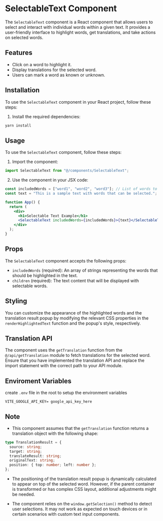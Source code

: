 # SelectableText Component

The `SelectableText` component is a React component that allows users to select and interact with individual words within a given text. It provides a user-friendly interface to highlight words, get translations, and take actions on selected words.

## Features

- Click on a word to highlight it.
- Display translations for the selected word.
- Users can mark a word as known or unknown.

## Installation

To use the `SelectableText` component in your React project, follow these steps:

1. Install the required dependencies:

```bash
yarn install
```

## Usage

To use the `SelectableText` component, follow these steps:

1. Import the component:

```jsx
import SelectableText from "@/components/SelectableText";
```

2. Use the component in your JSX code:

```jsx
const includedWords = ["word1", "word2", "word3"]; // List of words to be highlighted
const text = "This is a sample text with words that can be selected.";

function App() {
  return (
    <div>
      <h1>Selectable Text Example</h1>
      <SelectableText includedWords={includedWords}>{text}</SelectableText>
    </div>
  );
}
```

## Props

The `SelectableText` component accepts the following props:

- `includedWords` (required): An array of strings representing the words that should be highlighted in the text.
- `children` (required): The text content that will be displayed with selectable words.

## Styling

You can customize the appearance of the highlighted words and the translation result popup by modifying the relevant CSS properties in the `renderHighlightedText` function and the popup's style, respectively.

## Translation API

The component uses the `getTranslation` function from the `@/api/getTranslation` module to fetch translations for the selected word. Ensure that you have implemented the translation API and replace the import statement with the correct path to your API module.

## Enviroment Variables

create `.env` file in the root to setup the environment variables

```
VITE_GOOGLE_API_KEY= google_api_key_here
```

## Note

- This component assumes that the `getTranslation` function returns a translation object with the following shape:

```typescript
type TranslationResult = {
  source: string;
  target: string;
  translateResult: string;
  originalText: string;
  position: { top: number; left: number };
};
```

- The positioning of the translation result popup is dynamically calculated to appear on top of the selected word. However, if the parent container is transformed or has complex CSS layout, additional adjustments might be needed.

- The component relies on the `window.getSelection()` method to detect user selections. It may not work as expected on touch devices or in certain scenarios with custom text input components.
